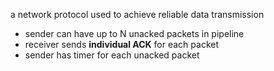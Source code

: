 a network protocol used to achieve reliable data transmission

- sender can have up to N unacked packets in pipeline
- receiver sends **individual ACK** for each packet
- sender has timer for each unacked packet